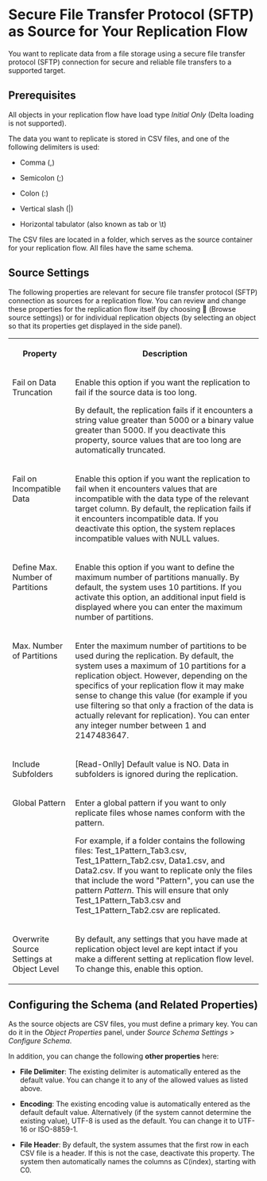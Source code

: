 <!-- loioa832ef4cee9d4d3aa1210869743b6173 -->

<link rel="stylesheet" type="text/css" href="../css/sap-icons.css"/>

# Secure File Transfer Protocol \(SFTP\) as Source for Your Replication Flow

You want to replicate data from a file storage using a secure file transfer protocol \(SFTP\) connection for secure and reliable file transfers to a supported target.



<a name="loioa832ef4cee9d4d3aa1210869743b6173__section_h24_wxl_lfc"/>

## Prerequisites

All objects in your replication flow have load type *Initial Only* \(Delta loading is not supported\).

The data you want to replicate is stored in CSV files, and one of the following delimiters is used:

-   Comma \(,\)

-   Semicolon \(;\)

-   Colon \(:\)

-   Vertical slash \(|\)

-   Horizontal tabulator \(also known as tab or \\t\)


The CSV files are located in a folder, which serves as the source container for your replication flow. All files have the same schema.



<a name="loioa832ef4cee9d4d3aa1210869743b6173__section_itl_fyl_lfc"/>

## Source Settings

The following properties are relevant for secure file transfer protocol \(SFTP\) connection as sources for a replication flow. You can review and change these properties for the replication flow itself \(by choosing <span class="FPA-icons-V3"></span> \(Browse source settings\)\) or for individual replication objects \(by selecting an object so that its properties get displayed in the side panel\).


<table>
<tr>
<th valign="top">

Property

</th>
<th valign="top">

Description

</th>
</tr>
<tr>
<td valign="top">

Fail on Data Truncation

</td>
<td valign="top">

Enable this option if you want the replication to fail if the source data is too long.

By default, the replication fails if it encounters a string value greater than 5000 or a binary value greater than 5000. If you deactivate this property, source values that are too long are automatically truncated.

</td>
</tr>
<tr>
<td valign="top">

Fail on Incompatible Data

</td>
<td valign="top">

Enable this option if you want the replication to fail when it encounters values that are incompatible with the data type of the relevant target column. By default, the replication fails if it encounters incompatible data. If you deactivate this option, the system replaces incompatible values with NULL values.

</td>
</tr>
<tr>
<td valign="top">

Define Max. Number of Partitions

</td>
<td valign="top">

Enable this option if you want to define the maximum number of partitions manually. By default, the system uses 10 partitions. If you activate this option, an additional input field is displayed where you can enter the maximum number of partitions.

</td>
</tr>
<tr>
<td valign="top">

Max. Number of Partitions

</td>
<td valign="top">

Enter the maximum number of partitions to be used during the replication. By default, the system uses a maximum of 10 partitions for a replication object. However, depending on the specifics of your replication flow it may make sense to change this value \(for example if you use filtering so that only a fraction of the data is actually relevant for replication\). You can enter any integer number between 1 and 2147483647.

</td>
</tr>
<tr>
<td valign="top">

Include Subfolders

</td>
<td valign="top">

\[Read-Onlly\] Default value is NO. Data in subfolders is ignored during the replication.

</td>
</tr>
<tr>
<td valign="top">

Global Pattern

</td>
<td valign="top">

Enter a global pattern if you want to only replicate files whose names conform with the pattern.

For example, if a folder contains the following files: Test\_1Pattern\_Tab3.csv, Test\_1Pattern\_Tab2.csv, Data1.csv, and Data2.csv. If you want to replicate only the files that include the word "Pattern", you can use the pattern *Pattern*. This will ensure that only Test\_1Pattern\_Tab3.csv and Test\_1Pattern\_Tab2.csv are replicated.

</td>
</tr>
<tr>
<td valign="top">

Overwrite Source Settings at Object Level

</td>
<td valign="top">

By default, any settings that you have made at replication object level are kept intact if you make a different setting at replication flow level. To change this, enable this option.

</td>
</tr>
</table>



<a name="loioa832ef4cee9d4d3aa1210869743b6173__section_yl2_3fm_lfc"/>

## Configuring the Schema \(and Related Properties\)

As the source objects are CSV files, you must define a primary key. You can do it in the *Object Properties* panel, under *Source Schema Settings* \> *Configure Schema*.

In addition, you can change the following **other properties** here:

-   **File Delimiter**: The existing delimiter is automatically entered as the default value. You can change it to any of the allowed values as listed above.

-   **Encoding**: The existing encoding value is automatically entered as the default default value. Alternatively \(if the system cannot determine the existing value\), UTF-8 is used as the default. You can change it to UTF-16 or ISO-8859-1.

-   **File Header**: By default, the system assumes that the first row in each CSV file is a header. If this is not the case, deactivate this property. The system then automatically names the columns as C\(index\), starting with C0.


